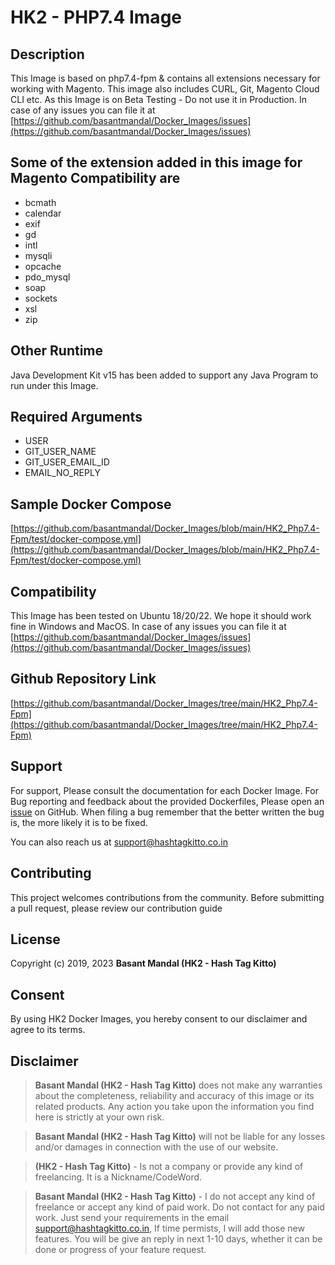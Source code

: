 # HK2 - PHP7.4 Image

## Description

This Image is based on php7.4-fpm & contains all extensions necessary for working with Magento. This image also includes CURL, Git, Magento Cloud CLI etc. As this Image is on Beta Testing - Do not use it in Production. In case of any issues you can file it at [https://github.com/basantmandal/Docker_Images/issues](https://github.com/basantmandal/Docker_Images/issues)

## Some of the extension added in this image for Magento Compatibility are

- bcmath
- calendar
- exif
- gd
- intl
- mysqli
- opcache
- pdo_mysql
- soap
- sockets
- xsl
- zip

## Other Runtime

Java Development Kit v15 has been added to support any Java Program to run under this Image.

## Required Arguments

- USER
- GIT_USER_NAME
- GIT_USER_EMAIL_ID
- EMAIL_NO_REPLY

## Sample Docker Compose

[https://github.com/basantmandal/Docker_Images/blob/main/HK2_Php7.4-Fpm/test/docker-compose.yml](https://github.com/basantmandal/Docker_Images/blob/main/HK2_Php7.4-Fpm/test/docker-compose.yml)

## Compatibility

This Image has been tested on Ubuntu 18/20/22. We hope it should work fine in Windows and MacOS. In case of any issues you can file it at [https://github.com/basantmandal/Docker_Images/issues](https://github.com/basantmandal/Docker_Images/issues)

## Github Repository Link

[https://github.com/basantmandal/Docker_Images/tree/main/HK2_Php7.4-Fpm](https://github.com/basantmandal/Docker_Images/tree/main/HK2_Php7.4-Fpm)

## Support

For support, Please consult the documentation for each Docker Image. For Bug reporting and feedback about the provided Dockerfiles, Please open an [issue](https://github.com/basantmandal/Docker_Images/issues) on GitHub. When filing a bug remember that the better written the bug is, the more likely it is to be fixed.

You can also reach us at <support@hashtagkitto.co.in>

## Contributing

This project welcomes contributions from the community. Before submitting a pull request, please review our contribution guide

## License

Copyright (c) 2019, 2023 **Basant Mandal (HK2 - Hash Tag Kitto)**

## Consent

By using HK2 Docker Images, you hereby consent to our disclaimer and agree to its terms.

## Disclaimer

> **Basant Mandal (HK2 - Hash Tag Kitto)** does not make any warranties about the completeness, reliability and accuracy of this image or its related products. Any action you take upon the information you find here is strictly at your own risk.

> **Basant Mandal (HK2 - Hash Tag Kitto)** will not be liable for any losses and/or damages in connection with the use of our website.

> **(HK2 - Hash Tag Kitto)** - Is not a company or provide any kind of freelancing. It is a Nickname/CodeWord.

> **Basant Mandal (HK2 - Hash Tag Kitto)** - I do not accept any kind of freelance or accept any kind of paid work. Do not contact for any paid work. Just send your requirements in the email <support@hashtagkitto.co.in>, If time permists, I will add those new features. You will be give an reply in next 1-10 days, whether it can be done or progress of your feature request.
